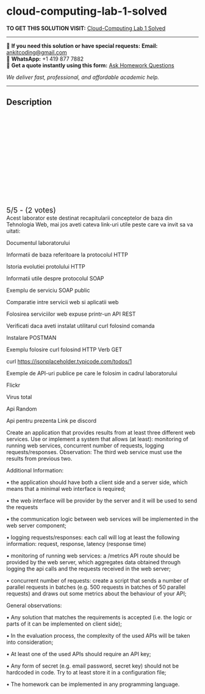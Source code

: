 # cloud-computing-lab-1-solved
**TO GET THIS SOLUTION VISIT:** [Cloud-Computing Lab 1 Solved](https://www.ankitcodinghub.com/product/cloud-computing-laborator-1-solved/)


---

📩 **If you need this solution or have special requests:** **Email:** ankitcoding@gmail.com  
📱 **WhatsApp:** +1 419 877 7882  
📄 **Get a quote instantly using this form:** [Ask Homework Questions](https://www.ankitcodinghub.com/services/ask-homework-questions/)

*We deliver fast, professional, and affordable academic help.*

---

<h2>Description</h2>



<div class="kk-star-ratings kksr-auto kksr-align-center kksr-valign-top" data-payload="{&quot;align&quot;:&quot;center&quot;,&quot;id&quot;:&quot;117664&quot;,&quot;slug&quot;:&quot;default&quot;,&quot;valign&quot;:&quot;top&quot;,&quot;ignore&quot;:&quot;&quot;,&quot;reference&quot;:&quot;auto&quot;,&quot;class&quot;:&quot;&quot;,&quot;count&quot;:&quot;2&quot;,&quot;legendonly&quot;:&quot;&quot;,&quot;readonly&quot;:&quot;&quot;,&quot;score&quot;:&quot;5&quot;,&quot;starsonly&quot;:&quot;&quot;,&quot;best&quot;:&quot;5&quot;,&quot;gap&quot;:&quot;4&quot;,&quot;greet&quot;:&quot;Rate this product&quot;,&quot;legend&quot;:&quot;5\/5 - (2 votes)&quot;,&quot;size&quot;:&quot;24&quot;,&quot;title&quot;:&quot;Cloud-Computing  Lab 1 Solved&quot;,&quot;width&quot;:&quot;138&quot;,&quot;_legend&quot;:&quot;{score}\/{best} - ({count} {votes})&quot;,&quot;font_factor&quot;:&quot;1.25&quot;}">

<div class="kksr-stars">

<div class="kksr-stars-inactive">
            <div class="kksr-star" data-star="1" style="padding-right: 4px">


<div class="kksr-icon" style="width: 24px; height: 24px;"></div>
        </div>
            <div class="kksr-star" data-star="2" style="padding-right: 4px">


<div class="kksr-icon" style="width: 24px; height: 24px;"></div>
        </div>
            <div class="kksr-star" data-star="3" style="padding-right: 4px">


<div class="kksr-icon" style="width: 24px; height: 24px;"></div>
        </div>
            <div class="kksr-star" data-star="4" style="padding-right: 4px">


<div class="kksr-icon" style="width: 24px; height: 24px;"></div>
        </div>
            <div class="kksr-star" data-star="5" style="padding-right: 4px">


<div class="kksr-icon" style="width: 24px; height: 24px;"></div>
        </div>
    </div>

<div class="kksr-stars-active" style="width: 138px;">
            <div class="kksr-star" style="padding-right: 4px">


<div class="kksr-icon" style="width: 24px; height: 24px;"></div>
        </div>
            <div class="kksr-star" style="padding-right: 4px">


<div class="kksr-icon" style="width: 24px; height: 24px;"></div>
        </div>
            <div class="kksr-star" style="padding-right: 4px">


<div class="kksr-icon" style="width: 24px; height: 24px;"></div>
        </div>
            <div class="kksr-star" style="padding-right: 4px">


<div class="kksr-icon" style="width: 24px; height: 24px;"></div>
        </div>
            <div class="kksr-star" style="padding-right: 4px">


<div class="kksr-icon" style="width: 24px; height: 24px;"></div>
        </div>
    </div>
</div>


<div class="kksr-legend" style="font-size: 19.2px;">
            5/5 - (2 votes)    </div>
    </div>
Acest laborator este destinat recapitularii conceptelor de baza din Tehnologia Web, mai jos aveti cateva link-uri utile peste care va invit sa va uitati:

Documentul laboratorului

Informatii de baza referitoare la protocolul HTTP

Istoria evolutiei protolului HTTP

Informatii utile despre protocolul SOAP

Exemplu de serviciu SOAP public

Comparatie intre servicii web si aplicatii web

Folosirea serviciilor web expuse printr-un API REST

Verificati daca aveti instalat utilitarul curl folosind comanda

Instalare POSTMAN

Exemplu folosire curl folosind HTTP Verb GET

curl https://jsonplaceholder.typicode.com/todos/1

Exemple de API-uri publice pe care le folosim in cadrul laboratorului

Flickr

Virus total

Api Random

Api pentru prezenta Link pe discord

Create an application that provides results from at least three different web services. Use or implement a system that allows (at least): monitoring of running web services, concurrent number of requests, logging requests/responses. Observation: The third web service must use the results from previous two.

Additional Information:

• the application should have both a client side and a server side, which means that a minimal web interface is required;

• the web interface will be provider by the server and it will be used to send the requests

• the communication logic between web services will be implemented in the web server component;

• logging requests/responses: each call will log at least the following information: request, response, latency (response time)

• monitoring of running web services: a /metrics API route should be provided by the web server, which aggregates data obtained through logging the api calls and the requests received in the web server;

• concurrent number of requests: create a script that sends a number of parallel requests in batches (e.g. 500 requests in batches of 50 parallel requests) and draws out some metrics about the behaviour of your API;

General observations:

• Any solution that matches the requirements is accepted (i.e. the logic or parts of it can be implemented on client side);

• In the evaluation process, the complexity of the used APIs will be taken into consideration;

• At least one of the used APIs should require an API key;

• Any form of secret (e.g. email password, secret key) should not be hardcoded in code. Try to at least store it in a configuration file;

• The homework can be implemented in any programming language.

